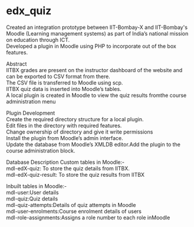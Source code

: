 # edx_quiz

Created an integration prototype between IIT-Bombay-X and IIT-Bombay's Moodle (Learning management systems) as part
of India’s national mission on education through ICT.  
Developed a plugin in Moodle using PHP to incorporate out of the box features.

Abstract  
IITBX grades are present on the instructor dashboard of the website and can be exported to CSV format from there.  
The CSV file is transferred to Moodle using scp.    
IITBX quiz data is inserted into Moodle’s tables.    
A local plugin is created in Moodle to view the quiz results fromthe course administration menu  

Plugin Development  
Create the required directory structure for a local plugin.  
Edit files in the directory with required features.  
Change ownership of directory and give it write permissions  
Install the plugin from Moodle’s admin interface.  
Update the database from Moodle’s XMLDB editor.Add the plugin to the course administration block.  

Database Description
Custom tables in Moodle:-  
mdl-edX-quiz:  To store the quiz details from IITBX.  
mdl-edX-quiz-result:  To store the quiz results from IITBX  

Inbuilt tables in Moodle:-  
mdl-user:User details  
mdl-quiz:Quiz details  
mdl-quiz-attempts:Details of quiz attempts in Moodle  
mdl-user-enrolments:Course enrolment details of users  
mdl-role-assignments:Assigns a role number to each role inMoodle  

